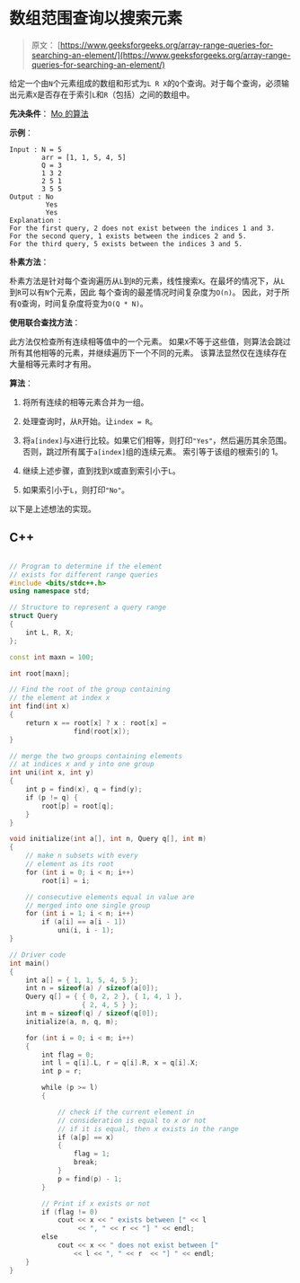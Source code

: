 # 数组范围查询以搜索元素

> 原文： [https://www.geeksforgeeks.org/array-range-queries-for-searching-an-element/](https://www.geeksforgeeks.org/array-range-queries-for-searching-an-element/)

给定一个由`N`个元素组成的数组和形式为`L R X`的`Q`个查询。对于每个查询，必须输出元素`X`是否存在于索引`L`和`R`（包括）之间的数组中。

**先决条件**： [Mo 的算法](https://www.geeksforgeeks.org/mos-algorithm-query-square-root-decomposition-set-1-introduction/)

**示例**：

```
Input : N = 5
        arr = [1, 1, 5, 4, 5]
        Q = 3
        1 3 2
        2 5 1
        3 5 5         
Output : No
         Yes
         Yes
Explanation :
For the first query, 2 does not exist between the indices 1 and 3.
For the second query, 1 exists between the indices 2 and 5.
For the third query, 5 exists between the indices 3 and 5.

```

**朴素方法**：

朴素方法是针对每个查询遍历从`L`到`R`的元素，线性搜索`X`。在最坏的情况下，从`L`到`R`可以有`N`个元素，因此 每个查询的最差情况时间复杂度为`O(n)`。 因此，对于所有`Q`查询，时间复​​杂度将变为`O(Q * N)`。

**使用联合查找方法**：

此方法仅检查所有连续相等值中的一个元素。 如果`X`不等于这些值，则算法会跳过所有其他相等的元素，并继续遍历下一个不同的元素。 该算法显然仅在连续存在大量相等元素时才有用。

**算法**：

1.  将所有连续的相等元素合并为一组。

2.  处理查询时，从`R`开始。让`index = R`。

3.  将`a[index]`与`X`进行比较。如果它们相等，则打印`"Yes"`，然后遍历其余范围。 否则，跳过所有属于`a[index]`组的连续元素。 索引等于该组的根索引的 1。

4.  继续上述步骤，直到找到`X`或直到索引小于`L`。

5.  如果索引小于`L`，则打印`"No"`。

以下是上述想法的实现。

## C++ 

```cpp

// Program to determine if the element 
// exists for different range queries 
#include <bits/stdc++.h> 
using namespace std; 

// Structure to represent a query range 
struct Query 
{ 
    int L, R, X; 
}; 

const int maxn = 100; 

int root[maxn]; 

// Find the root of the group containing 
// the element at index x 
int find(int x) 
{ 
    return x == root[x] ? x : root[x] = 
                find(root[x]); 
} 

// merge the two groups containing elements 
// at indices x and y into one group 
int uni(int x, int y) 
{ 
    int p = find(x), q = find(y); 
    if (p != q) { 
        root[p] = root[q]; 
    } 
} 

void initialize(int a[], int n, Query q[], int m) 
{ 
    // make n subsets with every 
    // element as its root 
    for (int i = 0; i < n; i++) 
        root[i] = i; 

    // consecutive elements equal in value are 
    // merged into one single group 
    for (int i = 1; i < n; i++) 
        if (a[i] == a[i - 1]) 
            uni(i, i - 1); 
} 

// Driver code 
int main() 
{ 
    int a[] = { 1, 1, 5, 4, 5 }; 
    int n = sizeof(a) / sizeof(a[0]); 
    Query q[] = { { 0, 2, 2 }, { 1, 4, 1 }, 
                  { 2, 4, 5 } }; 
    int m = sizeof(q) / sizeof(q[0]); 
    initialize(a, n, q, m); 

    for (int i = 0; i < m; i++) 
    { 
        int flag = 0; 
        int l = q[i].L, r = q[i].R, x = q[i].X; 
        int p = r; 

        while (p >= l) 
        { 

            // check if the current element in 
            // consideration is equal to x or not 
            // if it is equal, then x exists in the range 
            if (a[p] == x) 
            { 
                flag = 1; 
                break; 
            } 
            p = find(p) - 1; 
        } 

        // Print if x exists or not 
        if (flag != 0) 
            cout << x << " exists between [" << l  
                 << ", " << r << "] " << endl; 
        else
            cout << x << " does not exist between [" 
                << l << ", " << r  << "] " << endl; 
    } 
} 

```